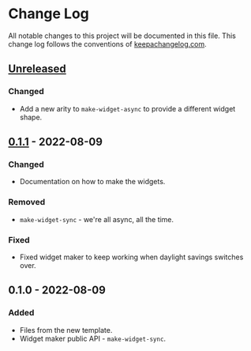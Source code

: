 # Change Log
All notable changes to this project will be documented in this file. This change log follows the conventions of [keepachangelog.com](http://keepachangelog.com/).

## [Unreleased]
### Changed
- Add a new arity to `make-widget-async` to provide a different widget shape.

## [0.1.1] - 2022-08-09
### Changed
- Documentation on how to make the widgets.

### Removed
- `make-widget-sync` - we're all async, all the time.

### Fixed
- Fixed widget maker to keep working when daylight savings switches over.

## 0.1.0 - 2022-08-09
### Added
- Files from the new template.
- Widget maker public API - `make-widget-sync`.

[Unreleased]: https://sourcehost.site/your-name/helloworld/compare/0.1.1...HEAD
[0.1.1]: https://sourcehost.site/your-name/helloworld/compare/0.1.0...0.1.1
